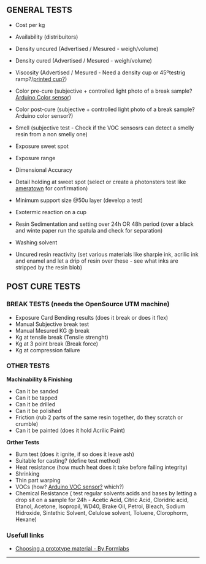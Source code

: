## GENERAL TESTS

- Cost per kg
- Availability (distribuitors)
- Density uncured (Advertised / Mesured - weigh/volume)
- Density cured (Advertised / Mesured - weigh/volume)
- Viscosity (Advertised / Mesured - Need a density cup or 45ºtestrig ramp?/[printed cup?](https://www.youtube.com/watch?v=t5KQFpNGrQA))
- Color pre-cure (subjective + controlled light photo of a break sample? [Arduino Color sensor](https://www.youtube.com/watch?v=hDAOGcI9cv4))
- Color post-cure (subjective + controlled light photo of a break sample? Arduino color sensor?)
- Smell (subjective test - Check if the VOC sensosrs can detect a smelly resin from a non smelly one)

- Exposure sweet spot
- Exposure range
- Dimensional Accuracy
- Detail holding at sweet spot (select or create a photonsters test like [ameratown](https://ameralabs.com/blog/town-calibration-part/) for confirmation)
- Minimum support size @50u layer (develop a test)
- Exotermic reaction on a cup
- Resin Sedimentation and setting over 24h OR 48h period (over a black and winte paper run the spatula and check for separation)
- Washing solvent
- Uncured resin reactivity (set various materials like sharpie ink, acrilic ink and enamel and let a drip of resin over these - see what inks are stripped by the resin blob)

## POST CURE TESTS

### BREAK TESTS (needs the OpenSource UTM machine)

- Exposure Card Bending results (does it break or does it flex)
- Manual Subjective break test
- Manual Mesured KG @ break
- Kg at tensile break (Tensile strenght)
- Kg at 3 point break (Break force)
- Kg at compression failure


### OTHER TESTS

**Machinability & Finishing**
- Can it be sanded
- Can it be tapped
- Can it be drilled
- Can it be polished
- Friction (rub 2 parts of the same resin together, do they scratch or crumble)
- Can it be painted (does it hold Acrilic Paint)

**Orther Tests**
- Burn test (does it ignite, if so does it leave ash)
- Suitable for casting? (define test method)
- Heat resistance (how much heat does it take before failing integrity)
- Shrinking
- Thin part warping
- VOCs (how? [Arduino VOC sensor?](https://www.youtube.com/watch?v=gdFb6-4bsHk) which?)
- Chemical Resistance ( test regular solvents acids and bases by letting a drop sit on a sample for 24h - Acetic Acid, Citric Acid, Cloridric acid, Etanol, Acetone, Isopropil, WD40, Brake Oil, Petrol, Bleach, Sodium Hidroxide, Sintethic Solvent, Celulose solvent, Toluene, Clorophorm, Hexane)

### Usefull links

- [Choosing a prototype material - By Formlabs](https://formlabs.com/blog/choosing-prototyping-material-mechanical-properties/?fbclid=IwAR29Gn-cBMwejzY5FbDc3xmbWYgPI-SckFa465xuPKL9Nh6WLpRWeufeMxQ)

---
